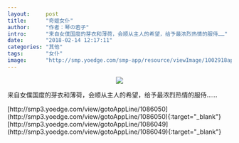 ```yaml
---
layout:     post
title:      "奇姬女仆"
author:     "作者：琴の若子"
intro:      "来自女僕国度的芽衣和薄荷，会顺从主人的希望，给予最浓烈热情的服侍……"
date:       "2018-02-14 12:17:11"
categories: "其他"
tags:       "女仆"
image:      "http://smp.yoedge.com/smp-app/resource/viewImage/1002918appline.png"
---
```

<div style="text-align: center">
<p><img src="http://smp.yoedge.com/smp-app/resource/viewImage/1002918appline.png"/></p>
</div>
<p class="post-meta">
<span>来自女僕国度的芽衣和薄荷，会顺从主人的希望，给予最浓烈热情的服侍……</span>
</p>
[http://smp3.yoedge.com/view/gotoAppLine/1086050](http://smp3.yoedge.com/view/gotoAppLine/1086050){:target="_blank"}
[http://smp3.yoedge.com/view/gotoAppLine/1086049](http://smp3.yoedge.com/view/gotoAppLine/1086049){:target="_blank"}


